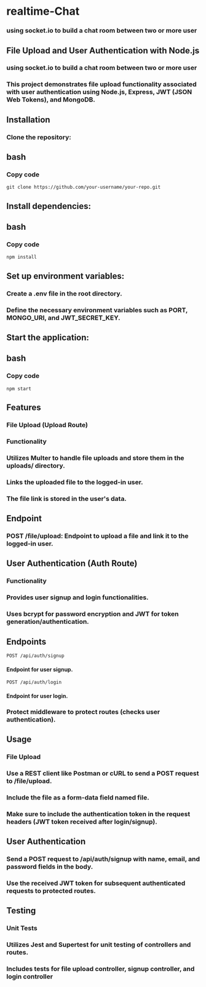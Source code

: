 # realtime-Chat
### using socket.io to build a chat room between two or more user

## File Upload and User Authentication with Node.js
### using socket.io to build a chat room between two or more user
### This project demonstrates file upload functionality associated with user authentication using Node.js, Express, JWT (JSON Web Tokens), and MongoDB.

## Installation
### Clone the repository: 

## bash
### Copy code
``` git clone https://github.com/your-username/your-repo.git ```
## Install dependencies:

## bash
### Copy code
``` npm install ```
## Set up environment variables:

### Create a .env file in the root directory.
### Define the necessary environment variables such as PORT, MONGO_URI, and JWT_SECRET_KEY.
## Start the application:

## bash
### Copy code
``` npm start ```
## Features
### File Upload (Upload Route)
### Functionality
### Utilizes Multer to handle file uploads and store them in the uploads/ directory.
### Links the uploaded file to the logged-in user.
### The file link is stored in the user's data.
## Endpoint
### POST /file/upload: Endpoint to upload a file and link it to the logged-in user.
## User Authentication (Auth Route)
### Functionality
### Provides user signup and login functionalities.
### Uses bcrypt for password encryption and JWT for token generation/authentication.
## Endpoints
``` POST /api/auth/signup ``` 
#### Endpoint for user signup.
``` POST /api/auth/login ``` 
#### Endpoint for user login. 
### Protect middleware to protect routes (checks user authentication).
## Usage
### File Upload
### Use a REST client like Postman or cURL to send a POST request to /file/upload.
### Include the file as a form-data field named file.
### Make sure to include the authentication token in the request headers (JWT token received after login/signup).
## User Authentication
### Send a POST request to /api/auth/signup with name, email, and password fields in the body.
### Use the received JWT token for subsequent authenticated requests to protected routes.
## Testing
### Unit Tests
### Utilizes Jest and Supertest for unit testing of controllers and routes.
### Includes tests for file upload controller, signup controller, and login controller
